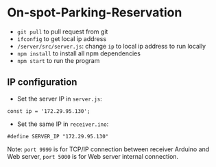 # On-spot-Parking-Reservation

- `git pull` to pull request from git
- `ifconfig` to get local ip address
- `/server/src/server.js`: change `ip` to local ip address to run locally
- `npm install` to install all npm dependencies
- `npm start` to run the program


## IP configuration
- Set the server IP in `server.js`:
```
const ip = '172.29.95.130';
```
- Set the same IP in `receiver.ino`:
```
#define SERVER_IP "172.29.95.130"
```
Note: `port 9999` is for TCP/IP connection between receiver Arduino and Web server, `port 5000` is for Web server internal connection.